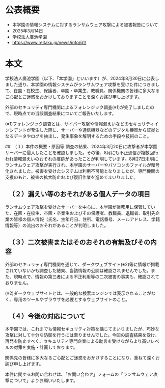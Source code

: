 # 公表概要
- 本学園の情報システムに対するランサムウェア攻撃による被害報告について
- 2025年3月14日
- 学校法人廣池学園
- https://www.reitaku.jp/news/info/61/

# 本文
学校法人廣池学園（以下、「本学園」といいます）が、2024年8月30日に公表しました通り、本学園の情報システムがランサムウェア攻撃を受けた件につきまして、在園・在校生、保護者、卒園・卒業生、教職員、関係機関の皆様に多大なるご心配とご迷惑をおかけしておりますことを深くお詫び申し上げます。

外部のセキュリティ専門機関によるフォレンジック調査(※1)が完了しましたので、現時点での当該調査結果についてご報告いたします。

(※1)フォレンジック調査とは、サイバー攻撃や情報漏えいなどのセキュリティインシデントが発生した際に、サーバーや通信機器などのデジタル機器から証拠となるデータやログを抽出し、発生事象を解明するための手段や技術のこと。

##　（１）本件の概要・原因等
調査の結果、2024年3月20日に攻撃者が本学園サーバーに侵入したことを確認しました。その後、8月にも不正通信が複数回行われ情報漏えいのおそれの痕跡があったことが判明しています。8月27日未明にランサムウェア攻撃が実行され、本学園のサーバーやパソコンのファイルが暗号化されました。被害を受けたシステムは利用不可能となりましたが、専門機関の支援のもと、被害の拡大防止および復旧作業を進めてまいりました。

## 　（２）漏えい等のおそれがある個人データの項目
ランサムウェア攻撃を受けたサーバーを中心に、本学園が業務用に保管していた、在園・在校生、卒園・卒業生およびその保護者、教職員、退職者、取引先企業の皆様の個人情報（氏名、生年月日、住所、電話番号、メールアドレス、学籍情報等）の流出のおそれがあることが判明しました。

## 　（３）二次被害またはそのおそれの有無及びその内容
外部のセキュリティ専門機関を通じて、ダークウェブサイト(※2)等に情報が掲載されていないかも調査した結果、当該情報の公開は確認されませんでした。また、現時点で、情報の第三者による不正利用等の二次被害の事実も、確認されておりません。

(※2)ダークウェブサイトとは、一般的な検索エンジンでは表示されることがなく、専用のツールやブラウザを必要とするウェブサイトのこと。

## 　（４）今後の対応について
本学園では、これまでも情報セキュリティ対策を講じてまいりましたが、巧妙な攻撃に対して十分な防御を行うには至りませんでした。今回の調査結果を受け、再発を防止すべく、セキュリティ専門企業による助言を受けながらより高いレベルの対策を実施・計画しております。

関係先の皆様に多大なるご心配とご迷惑をおかけすることになり、重ねて深くお詫び申し上げます。

本件に関するお問い合わせは、「お問い合わせ」フォームの「ランサムウェア攻撃について」よりお願いいたします。
